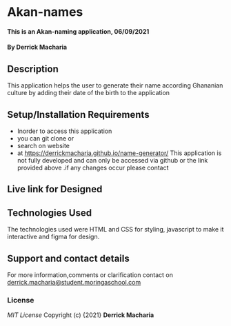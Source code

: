 # Akan-names
#### This is an Akan-naming application, 06/09/2021
#### By **Derrick Macharia**
## Description
This application helps the user to generate their name according Ghananian culture by adding their date of the birth to the application
## Setup/Installation Requirements
* Inorder to access this application
* you can git clone or
* search on website
* at https://derrickmacharia.github.io/name-generator/
This application is not fully developed and can only be accessed via github or the link provided above .if any changes occur please contact
## Live link for Designed


## Technologies Used
The technologies used were HTML and CSS for styling, javascript to make it interactive and figma for design.
## Support and contact details
For more information,comments or clarification contact on derrick.macharia@student.moringaschool.com
### License
*MIT License*
Copyright (c) {2021} **Derrick Macharia**
